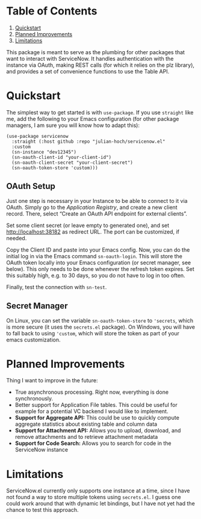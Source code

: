 # Table of Contents

1.  [Quickstart](#orgf51a91a)
2.  [Planned Improvements](#org4d1d605)
3.  [Limitations](#org11f7f13)

This package is meant to serve as the plumbing for other packages that want to interact with ServiceNow. It handles authentication with the instance via OAuth, making REST calls (for which it relies on the plz library), and provides a set of convenience functions to use the Table API.


<a id="orgf51a91a"></a>

# Quickstart

The simplest way to get started is with `use-package`. If you use `straight` like me, add the following to your Emacs configuration (for other package managers, I am sure you will know how to adapt this):

```emacs-lisp
(use-package servicenow
  :straight (:host github :repo "julian-hoch/servicenow.el"
  :custom
  (sn-instance "dev12345")
  (sn-oauth-client-id "your-client-id")
  (sn-oauth-client-secret "your-client-secret")
  (sn-oauth-token-store 'custom)))
```


## OAuth Setup

Just one step is necessary in your Instance to be able to connect to it via OAuth. Simply go to the *Application Registry*, and create a new client record. There, select “Create an OAuth API endpoint for external clients”.

Set some client secret (or leave empty to generated one), and set <http://localhost:38182> as redirect URL. The port can be customized, if needed.

Copy the Client ID and paste into your Emacs config. Now, you can do the initial log in via the Emacs command `sn-oauth-login`. This will store the OAuth token locally into your Emacs configuration (or secret manager, see below). This only needs to be done whenever the refresh token expires. Set this suitably high, e.g. to 30 days, so you do not have to log in too often.

Finally, test the connection with `sn-test`.


## Secret Manager

On Linux, you can set the variable `sn-oauth-token-store` to `'secrets`, which is more secure (it uses the `secrets.el` package). On Windows, you will have to fall back to using `'custom`, which will store the token as part of your emacs customization.


<a id="org4d1d605"></a>

# Planned Improvements

Thing I want to improve in the future:

-   True asynchronous processing. Right now, everything is done synchronously.
-   Better support for Application File tables. This could be useful for example for a potential VC backend I would like to implement.
-   **Support for Aggregate API:** This could be use to quickly compute aggregate statistics about existing table and column data
-   **Support for Attachment API:** Allows you to upload, download, and remove attachments and to retrieve attachment metadata
-   **Support for Code Search:** Allows you to search for code in the ServiceNow instance


<a id="org11f7f13"></a>

# Limitations

ServiceNow.el currently only supports one instance at a time, since I have not found a way to store multiple tokens using `secrets.el`. I guess one could work around that with dynamic let bindings, but I have not yet had the chance to test this approach.
